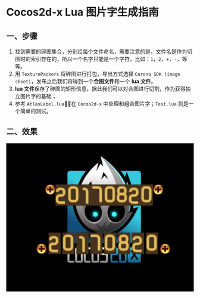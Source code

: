 Cocos2d-x Lua 图片字生成指南
============
## 一、步骤
1. 找到需要的碎图集合，分别给每个文件命名，需要注意的是，文件名是作为切图时的索引存在的，所以一个名字只能是一个字符，比如：`1`，`2`，`+`，`-`，等等。
2. 用 `TexturePackers` 将碎图进行打包，导出方式选择 `Corona SDK (image sheet)`，发布之后我们将得到一个**合图文件**和一个 **lua 文件**。
3. **lua 文件**保存了碎图的矩形信息，据此我们可以对合图进行切割，作为获得独立图片字的基础；
4. 参考 `AtlasLabel.lua`，在 `Cocos2d-x` 中处理和组合图片字；`Test.lua` 则是一个简单的测试。

## 二、效果
![screenshot](./ScreenShot.png)
